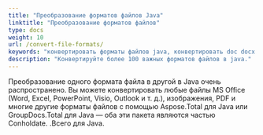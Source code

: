 ```yaml
---
title: "Преобразование форматов файлов Java"
linktitle: "Преобразование форматов файлов"
type: docs
weight: 10
url: /convert-file-formats/
keywords: "конвертировать форматы файлов java, конвертировать doc docx java, конвертировать xls xlsx java, конвертировать word в pdf java, конвертировать PDF в HTML java, конвертировать html в pdf java, конвертировать docx в pdf java, конвертировать xlsx в pdf java, конвертировать изображения в pdf java , конвертировать AutoCad java, конвертировать png в pdf java"
description: "Конвертируйте более 100 важных форматов файлов в java."
---
```


Преобразование одного формата файла в другой в Java очень распространено. Вы можете конвертировать любые файлы MS Office (Word, Excel, PowerPoint, Visio, Outlook и т. д.), изображения, PDF и многие другие форматы файлов с помощью Aspose.Total для Java или GroupDocs.Total для Java — оба эти пакета являются частью Conholdate. .Всего для Java.

